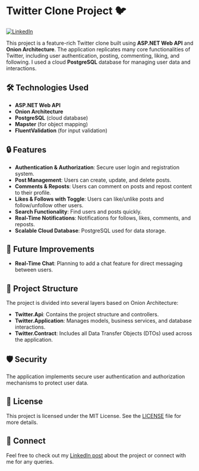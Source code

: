 # Twitter Clone Project 🐦

[![LinkedIn](https://img.shields.io/badge/LinkedIn-Connect-blue)](https://www.linkedin.com/posts/abanoub-saweris_dotnet-activity-7251686920122974209-MX_g?utm_source=share&utm_medium=member_desktop)

This project is a feature-rich Twitter clone built using **ASP.NET Web API** and **Onion Architecture**. The application replicates many core functionalities of Twitter, including user authentication, posting, commenting, liking, and following. I used a cloud **PostgreSQL** database for managing user data and interactions.

## 🛠️ Technologies Used

- **ASP.NET Web API**
- **Onion Architecture**
- **PostgreSQL** (cloud database)
- **Mapster** (for object mapping)
- **FluentValidation** (for input validation)

## 🔒 Features

- **Authentication & Authorization**: Secure user login and registration system.
- **Post Management**: Users can create, update, and delete posts.
- **Comments & Reposts**: Users can comment on posts and repost content to their profile.
- **Likes & Follows with Toggle**: Users can like/unlike posts and follow/unfollow other users.
- **Search Functionality**: Find users and posts quickly.
- **Real-Time Notifications**: Notifications for follows, likes, comments, and reposts.
- **Scalable Cloud Database**: PostgreSQL used for data storage.

## 🚀 Future Improvements

- **Real-Time Chat**: Planning to add a chat feature for direct messaging between users.

## 📂 Project Structure

The project is divided into several layers based on Onion Architecture:

- **Twitter.Api**: Contains the project structure and controllers.
- **Twitter.Application**: Manages models, business services, and database interactions.
- **Twitter.Contract**: Includes all Data Transfer Objects (DTOs) used across the application.

## 🛡️ Security

The application implements secure user authentication and authorization mechanisms to protect user data.

## 📄 License

This project is licensed under the MIT License. See the [LICENSE](LICENSE) file for more details.

## 🤝 Connect

Feel free to check out my [LinkedIn post](https://www.linkedin.com/posts/abanoub-saweris_dotnet-activity-7251686920122974209-MX_g?utm_source=share&utm_medium=member_desktop) about the project or connect with me for any queries.
